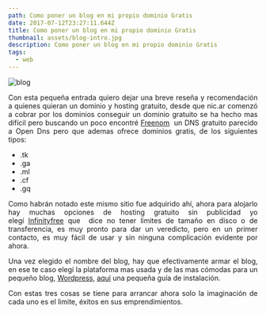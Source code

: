 ```yaml
---
path: Como poner un blog en mi propio dominio Gratis
date: 2017-07-12T23:27:11.644Z
title: Como poner un blog en mi propio dominio Gratis
thumbnail: assets/blog-intro.jpg
description: Como poner un blog en mi propio dominio Gratis
tags:
  - web
---
```

![blog](assets/blog-intro.jpg "Blog")

<p style="text-align: justify;">Con esta pequeña entrada quiero dejar una breve reseña y recomendación a quienes quieran un dominio y hosting gratuito, desde que nic.ar comenzó a cobrar por los dominios conseguir un dominio gratuito se ha hecho mas difícil pero buscando un poco encontré <a href="http://www.freenom.com/es/index.html?lang=es">Freenom</a>  un DNS gratuito parecido a Open Dns pero que ademas ofrece dominios gratis, de los siguientes tipos:</p>

<ul>
 	<li style="text-align: left;">.tk</li>
 	<li style="text-align: left;">.ga</li>
 	<li style="text-align: left;">.ml</li>
 	<li style="text-align: left;">.cf</li>
 	<li style="text-align: left;">.gq</li>
</ul>
<p style="text-align: justify;">Como habrán notado este mismo sitio fue adquirido ahí, ahora para alojarlo hay muchas opciones de hosting gratuito sin publicidad yo elegí <a href="https://infinityfree.net">Infinityfree</a> que  dice no tener limites de tamaño en disco o de transferencia, es muy pronto para dar un veredicto, pero en un primer contacto, es muy fácil de usar y sin ninguna complicación evidente por ahora.</p>
<p style="text-align: justify;">Una vez elegido el nombre del blog, hay que efectivamente armar el blog, en ese te caso elegí la plataforma mas usada y de las mas cómodas para un pequeño blog, <a href="http://wordpress.org">Wordpress</a>, <a href="https://codex.wordpress.org/Installing_WordPress">aquí</a> una pequeña guía de instalación.</p>
<p style="text-align: justify;">Con estas tres cosas se tiene para arrancar ahora solo la imaginación de cada uno es el limite, éxitos en sus emprendimientos.</p>